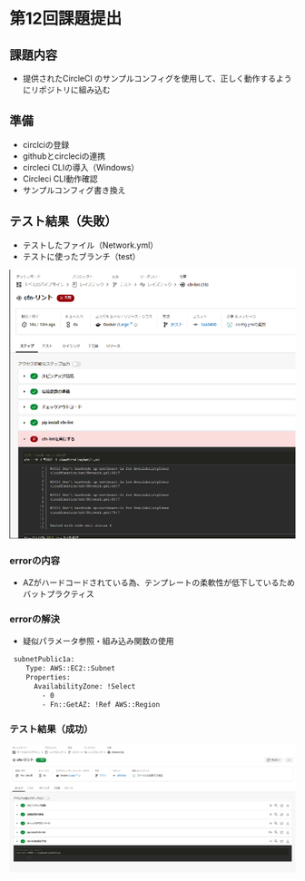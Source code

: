 # 第12回課題提出

## 課題内容

- 提供されたCircleCI のサンプルコンフィグを使用して、正しく動作するようにリポジトリに組み込む

## 準備

- circlciの登録
- githubとcircleciの連携
- circleci CLIの導入（Windows）
- Circleci CLI動作確認
- サンプルコンフィグ書き換え


## テスト結果（失敗）

- テストしたファイル（Network.yml）
- テストに使ったブランチ（test）
  
![.circleci](img12/error.png)


### errorの内容

- AZがハードコードされている為、テンプレートの柔軟性が低下しているためバットプラクティス

### errorの解決

- 疑似パラメータ参照・組み込み関数の使用

```net
 subnetPublic1a:
    Type: AWS::EC2::Subnet
    Properties:
      AvailabilityZone: !Select
        - 0
        - Fn::GetAZ: !Ref AWS::Region

```

### テスト結果（成功）

![circleci](img12/ok.png)